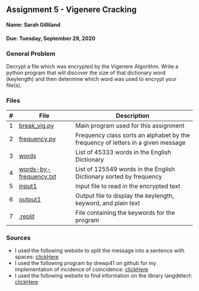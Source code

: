 ## Assignment 5 - Vigenere Cracking
#### Name: Sarah Gilliland
#### Due: Tuesday, September 29, 2020

### General Problem
Decrypt a file which was encrypted by the Vigenere Algorithm.
Write a python program that will discover the size of that dictionary word (keylength) and then determine which word was used to encrypt your file(s).

### Files

|   #   | File                       | Description                                                |
| :---: | -------------------------- | ---------------------------------------------------------- |
|   1   | [break_vig.py](https://github.com/sgilliland/4663-Cryptography-Gilliland/blob/master/Assignments/A05/break_vig.py)     | Main program used for this assignment       |
|   2   | [frequency.py](https://github.com/sgilliland/4663-Cryptography-Gilliland/blob/master/Assignments/A05/frequency.py)     | Frequency class sorts an alphabet by the frequency of letters in a given message    |
|   3   | [words](https://github.com/sgilliland/4663-Cryptography-Gilliland/blob/master/Assignments/A05/words)     | List of 45333 words in the English Dictionary    |
|   4   | [words-by-frequency.txt](https://github.com/sgilliland/4663-Cryptography-Gilliland/blob/master/Assignments/A05/words-by-frequency.txt)     | List of 125549 words in the English Dictionary sorted by frequency    |
|   5   | [input1](https://github.com/sgilliland/4663-Cryptography-Gilliland/blob/master/Assignments/A05/input1)     | Input file to read in the encrypted text       |
|   6   | [output1](https://github.com/sgilliland/4663-Cryptography-Gilliland/blob/master/Assignments/A05/output1)     | Output file to display the keylength, keyword, and plain text       |
|   7   | [.replit](https://github.com/sgilliland/4663-Cryptography-Gilliland/blob/master/Assignments/A05/.replit)     | File containing the keywords for the program       |


### Sources
- I used the following website to split the message into a sentence with spaces: [clickHere](https://stackoverflow.com/questions/8870261/how-to-split-text-without-spaces-into-list-of-words)
- I used the following program by drewp41 on github for my implementation of incidence of coincidence: [clickHere](https://github.com/drewp41/Vigenere-Cipher-Breaker/blob/master/Vigenere_cipher.py)
- I used the following website to find information on the library langdetect: [clickHere](https://pypi.org/project/langdetect/)
